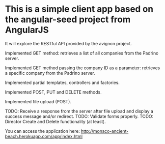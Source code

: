 # This is a simple client app based on the angular-seed project from AngularJS

It will explore the RESTful API provided by the avignon project.

Implemented GET method:
retrieves a list of all companies from the Padrino server.

Implemented GET method passing the company ID as a parameter:
retrieves a specific company from the Padrino server.

Implemented partial templates, controllers and factories.

Implemented POST, PUT and DELETE methods.

Implemented file upload (POST).

TODO: Receive a response from the server after file upload and display a success message and/or redirect.
TODO: Validate forms properly. 
TODO: Director Create and Delete functionality (at least).

You can access the application here: http://monaco-ancient-beach.herokuapp.com/app/index.html